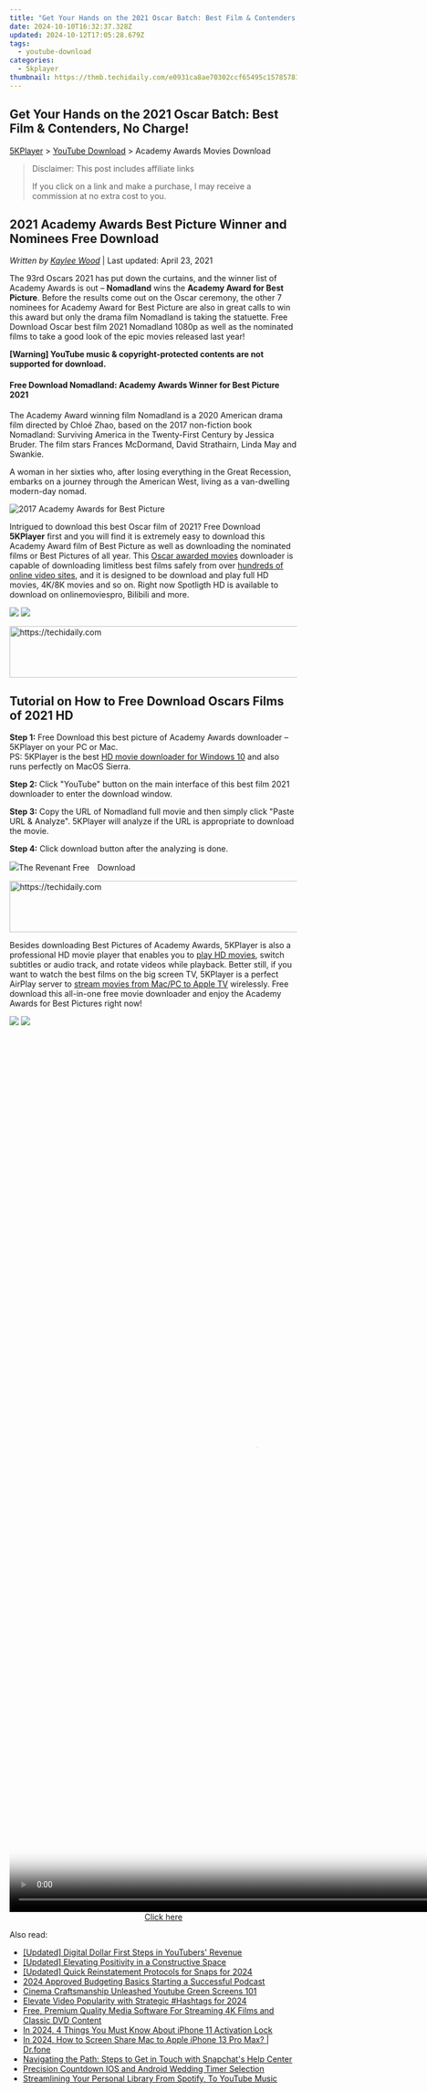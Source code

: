 ```yaml
---
title: "Get Your Hands on the 2021 Oscar Batch: Best Film & Contenders, No Charge!"
date: 2024-10-10T16:32:37.328Z
updated: 2024-10-12T17:05:28.679Z
tags:
  - youtube-download
categories:
  - 5kplayer
thumbnail: https://thmb.techidaily.com/e0931ca8ae70302ccf65495c157857813d9635f220741e3706882a186a67e4d8.jpg
---
```


## Get Your Hands on the 2021 Oscar Batch: Best Film & Contenders, No Charge!

[5KPlayer](https://tools.techidaily.com/5kplayer/products/) \> [YouTube Download](https://tools.techidaily.com/5kplayer/youtube-download/) \> Academy Awards Movies Download

>  Disclaimer: This post includes affiliate links
>
>  If you click on a link and make a purchase, I may receive a commission at no extra cost to you.
>

## 2021 Academy Awards Best Picture Winner and Nominees Free Download

 _Written by [Kaylee Wood](https://www.quora.com/profile/Amanda-Hu-21)_ | Last updated: April 23, 2021 

The 93rd Oscars 2021 has put down the curtains, and the winner list of Academy Awards is out – **Nomadland** wins the **Academy Award for Best Picture**. Before the results come out on the Oscar ceremony, the other 7 nominees for Academy Award for Best Picture are also in great calls to win this award but only the drama film Nomadland is taking the statuette. Free Download Oscar best film 2021 Nomadland 1080p as well as the nominated films to take a good look of the epic movies released last year! 

**\[Warning\] YouTube music & copyright-protected contents are not supported for download.**

#### **Free Download Nomadland: Academy Awards Winner for Best Picture 2021**

The Academy Award winning film Nomadland is a 2020 American drama film directed by Chloé Zhao, based on the 2017 non-fiction book Nomadland: Surviving America in the Twenty-First Century by Jessica Bruder. The film stars Frances McDormand, David Strathairn, Linda May and Swankie. 

A woman in her sixties who, after losing everything in the Great Recession, embarks on a journey through the American West, living as a van-dwelling modern-day nomad.

![2017 Academy Awards for Best Picture](https://www.winxdvd.com/resource/pics/nomadland.jpg) 

Intrigued to download this best Oscar film of 2021? Free Download **5KPlayer** first and you will find it is extremely easy to download this Academy Award film of Best Picture as well as downloading the nominated films or Best Pictures of all year. This [Oscar awarded movies](https://tools.techidaily.com/macxdvd/products/) downloader is capable of downloading limitless best films safely from over [hundreds of online video sites](https://tools.techidaily.com/5kplayer/youtube-download/), and it is designed to be download and play full HD movies, 4K/8K movies and so on. Right now Spotligth HD is available to download on onlinemoviespro, Bilibili and more. 

[![](https://www.5kplayer.com/youtube-download/../button/freedownwhitewin.png)](https://tools.techidaily.com/5kplayer/products/) [![](https://www.5kplayer.com/youtube-download/../button/freedownbackmac.png)](https://tools.techidaily.com/5kplayer/products/) 

<!-- affiliate ads begin -->
<a href="https://appsumo.8odi.net/c/5597632/2043639/7443" target="_top" id="2043639">
  <img src="//a.impactradius-go.com/display-ad/7443-2043639" border="0" alt="https://techidaily.com" width="728" height="90"/>
</a>
<img height="0" width="0" src="https://appsumo.8odi.net/i/5597632/2043639/7443" style="position:absolute;visibility:hidden;" border="0" />
<!-- affiliate ads end -->

##  Tutorial on How to Free Download Oscars Films of 2021 HD

**Step 1:** Free Download this best picture of Academy Awards downloader – 5KPlayer on your PC or Mac.  
 PS: 5KPlayer is the best [HD movie downloader for Windows 10](https://tools.techidaily.com/5kplayer/youtube-download/) and also runs perfectly on MacOS Sierra. 

**Step 2:**  Click "YouTube" button on the main interface of this best film 2021 downloader to enter the download window. 

**Step 3:** Copy the URL of Nomadland full movie and then simply click "Paste URL & Analyze". 5KPlayer will analyze if the URL is appropriate to download the movie. 

**Step 4:** Click download button after the analyzing is done. 

![The Revenant Free　Download](https://www.5kplayer.com/youtube-download/img/download-the-revenant.jpg)

<!-- affiliate ads begin -->
<a href="https://ephamedtechinc.pxf.io/c/5597632/2136626/26400" target="_top" id="2136626">
  <img src="//a.impactradius-go.com/display-ad/26400-2136626" border="0" alt="https://techidaily.com" width="728" height="90"/>
</a>
<img height="0" width="0" src="https://ephamedtechinc.pxf.io/i/5597632/2136626/26400" style="position:absolute;visibility:hidden;" border="0" />
<!-- affiliate ads end -->

Besides downloading Best Pictures of Academy Awards, 5KPlayer is also a professional HD movie player that enables you to [play HD movies](https://tools.techidaily.com/5kplayer/video-music-player/), switch subtitles or audio track, and rotate videos while playback. Better still, if you want to watch the best films on the big screen TV, 5KPlayer is a perfect AirPlay server to [stream movies from Mac/PC to Apple TV](https://tools.techidaily.com/5kplayer/airplay/) wirelessly. Free download this all-in-one free movie downloader and enjoy the Academy Awards for Best Pictures right now! 

[![](https://www.5kplayer.com/youtube-download/../button/freedownwhitewin.png)](https://tools.techidaily.com/5kplayer/products/) [![](https://www.5kplayer.com/youtube-download/../button/freedownbackmac.png)](https://tools.techidaily.com/5kplayer/products/)

<!-- affiliate ads begin -->
<span id="1516072">
					<video width="864" height="1536" style="cursor:pointer"
           poster="//a.impactradius-go.com/display-clicktoplayimage/1516072.png"
           onclick="if(!this.playClicked){this.play();this.setAttribute('controls',true);this.playClicked=true;}">
	   <source src="//a.impactradius-go.com/display-ad/16446-1516072">
	   <img src="//a.impactradius-go.com/display-clicktoplayimage/1516072.png" style="border: none; height: 100%; width: 100%; object-fit: contain">
	</video>
	<div style="width:540px;text-align:center"><a href="javascript:window.open(decodeURIComponent('https%3A%2F%2Flaganoo.pxf.io%2Fc%2F5597632%2F1516072%2F16446'), '_blank');void(0);">Click here</a></div>
</span>
<img height="0" width="0" src="https://imp.pxf.io/i/5597632/1516072/16446" style="position:absolute;visibility:hidden;" border="0" />
<!-- affiliate ads end -->

<ins class="adsbygoogle"
     style="display:block"
     data-ad-format="autorelaxed"
     data-ad-client="ca-pub-7571918770474297"
     data-ad-slot="1223367746"></ins>

<ins class="adsbygoogle"
     style="display:block"
     data-ad-client="ca-pub-7571918770474297"
     data-ad-slot="8358498916"
     data-ad-format="auto"
     data-full-width-responsive="true"></ins>

<span class="atpl-alsoreadstyle">Also read:</span>
<div><ul>
<li><a href="https://youtube-video-recordings.techidaily.com/updated-digital-dollar-first-steps-in-youtubers-revenue/"><u>[Updated] Digital Dollar First Steps in YouTubers' Revenue</u></a></li>
<li><a href="https://youtube-video-recordings.techidaily.com/updated-elevating-positivity-in-a-constructive-space/"><u>[Updated] Elevating Positivity in a Constructive Space</u></a></li>
<li><a href="https://snapchat-videos.techidaily.com/updated-quick-reinstatement-protocols-for-snaps-for-2024/"><u>[Updated] Quick Reinstatement Protocols for Snaps for 2024</u></a></li>
<li><a href="https://extra-lessons.techidaily.com/2024-approved-budgeting-basics-starting-a-successful-podcast/"><u>2024 Approved Budgeting Basics Starting a Successful Podcast</u></a></li>
<li><a href="https://youtube-video-recordings.techidaily.com/cinema-craftsmanship-unleashed-youtube-green-screens-101/"><u>Cinema Craftsmanship Unleashed Youtube Green Screens 101</u></a></li>
<li><a href="https://youtube-video-recordings.techidaily.com/elevate-video-popularity-with-strategic-hashtags-for-2024/"><u>Elevate Video Popularity with Strategic #Hashtags for 2024</u></a></li>
<li><a href="https://media-tips.techidaily.com/free-premium-quality-media-software-for-streaming-4k-films-and-classic-dvd-content/"><u>Free, Premium Quality Media Software For Streaming 4K Films and Classic DVD Content</u></a></li>
<li><a href="https://activate-lock.techidaily.com/in-2024-4-things-you-must-know-about-iphone-11-activation-lock-by-drfone-ios/"><u>In 2024, 4 Things You Must Know About iPhone 11 Activation Lock</u></a></li>
<li><a href="https://screen-mirror.techidaily.com/in-2024-how-to-screen-share-mac-to-apple-iphone-13-pro-max-drfone-by-drfone-ios/"><u>In 2024, How to Screen Share Mac to Apple iPhone 13 Pro Max? | Dr.fone</u></a></li>
<li><a href="https://tech-renaissance.techidaily.com/navigating-the-path-steps-to-get-in-touch-with-snapchats-help-center/"><u>Navigating the Path: Steps to Get in Touch with Snapchat's Help Center</u></a></li>
<li><a href="https://vp-tips.techidaily.com/precision-countdown-ios-and-android-wedding-timer-selection/"><u>Precision Countdown IOS and Android Wedding Timer Selection</u></a></li>
<li><a href="https://youtube-video-recordings.techidaily.com/streamlining-your-personal-library-from-spotify-to-youtube-music/"><u>Streamlining Your Personal Library From Spotify, To YouTube Music</u></a></li>
</ul></div>

